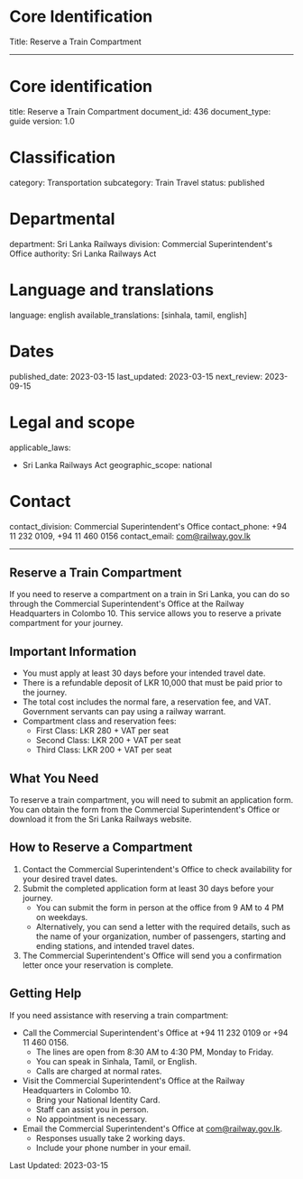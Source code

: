 # Core Identification
Title: Reserve a Train Compartment

---
# Core identification
title: Reserve a Train Compartment
document_id: 436
document_type: guide
version: 1.0

# Classification
category: Transportation
subcategory: Train Travel
status: published

# Departmental
department: Sri Lanka Railways
division: Commercial Superintendent's Office
authority: Sri Lanka Railways Act

# Language and translations
language: english
available_translations: [sinhala, tamil, english]

# Dates
published_date: 2023-03-15
last_updated: 2023-03-15
next_review: 2023-09-15

# Legal and scope
applicable_laws:
  - Sri Lanka Railways Act
geographic_scope: national

# Contact
contact_division: Commercial Superintendent's Office
contact_phone: +94 11 232 0109, +94 11 460 0156
contact_email: com@railway.gov.lk

---

## Reserve a Train Compartment

If you need to reserve a compartment on a train in Sri Lanka, you can do so through the Commercial Superintendent's Office at the Railway Headquarters in Colombo 10. This service allows you to reserve a private compartment for your journey.

## Important Information

- You must apply at least 30 days before your intended travel date.
- There is a refundable deposit of LKR 10,000 that must be paid prior to the journey.
- The total cost includes the normal fare, a reservation fee, and VAT. Government servants can pay using a railway warrant.
- Compartment class and reservation fees:
    - First Class: LKR 280 + VAT per seat
    - Second Class: LKR 200 + VAT per seat 
    - Third Class: LKR 200 + VAT per seat

## What You Need

To reserve a train compartment, you will need to submit an application form. You can obtain the form from the Commercial Superintendent's Office or download it from the Sri Lanka Railways website.

## How to Reserve a Compartment

1. Contact the Commercial Superintendent's Office to check availability for your desired travel dates.
2. Submit the completed application form at least 30 days before your journey.
   - You can submit the form in person at the office from 9 AM to 4 PM on weekdays.
   - Alternatively, you can send a letter with the required details, such as the name of your organization, number of passengers, starting and ending stations, and intended travel dates.
3. The Commercial Superintendent's Office will send you a confirmation letter once your reservation is complete.

## Getting Help

If you need assistance with reserving a train compartment:

- Call the Commercial Superintendent's Office at +94 11 232 0109 or +94 11 460 0156.
  - The lines are open from 8:30 AM to 4:30 PM, Monday to Friday.
  - You can speak in Sinhala, Tamil, or English.
  - Calls are charged at normal rates.
- Visit the Commercial Superintendent's Office at the Railway Headquarters in Colombo 10.
  - Bring your National Identity Card.
  - Staff can assist you in person.
  - No appointment is necessary.
- Email the Commercial Superintendent's Office at com@railway.gov.lk.
  - Responses usually take 2 working days.
  - Include your phone number in your email.

Last Updated: 2023-03-15